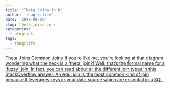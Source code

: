 ```yaml
---
title: "Theta Joins in R"
author: 'thug-r.life'
date: '2017-08-06'
slug: theta-joins-in-r
categories:
  - bloglink
tags:
  - thugrlife
---
```


[Theta Joins Common Joins If you’re like me, you’re looking at that diagram wondering what the heck is a ‘theta’ join?! Well, that’s the formal name for a ‘fuzzy’ join. In fact, you can read about all the different join types in this StackOverflow answer. An equi join is the most common kind of join because it leverages keys in your data source which are essential in a SQL<i class="fas fa-external-link-alt"></i>](http://thug-r.life/post/2017-08-06-fuzzy-joining/)

